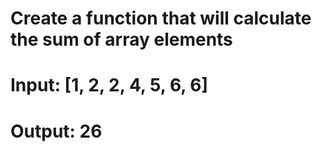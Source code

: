 # Create a function that will calculate the sum of array elements

# Input: [1, 2, 2, 4, 5, 6, 6]
# Output: 26  
